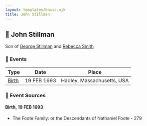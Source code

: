 ```yaml
---
layout: templates/basic.njk
title: John Stillman
---
```

## 🔵 John Stillman

Son of [George Stillman](/people/6/67040632) and [Rebecca Smith](/people/7/76162584)

### 📆 Events

Type | Date | Place
------ | ------ | ------
[Birth](#event-event-2) | 19 FEB 1693 | Hadley, Massachusetts, USA

### 📰 Event Sources

#### <a id="event-event-2"></a> Birth, 19 FEB 1693
* The Foote Family: or the Descendants of Nathaniel Foote  - 279